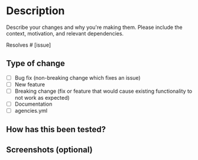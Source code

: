 # Description

Describe your changes and why you're making them. Please include the context, motivation, and relevant dependencies.

Resolves # [issue]  

## Type of change

- [ ] Bug fix (non-breaking change which fixes an issue)
- [ ] New feature  
- [ ] Breaking change (fix or feature that would cause existing functionality to not work as expected)
- [ ] Documentation  
- [ ] agencies.yml

## How has this been tested?

## Screenshots (optional)
